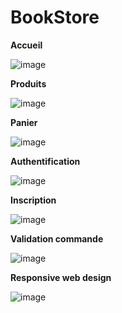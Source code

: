 # BookStore

__Accueil__

![image](https://user-images.githubusercontent.com/91433116/149674688-ddc51b8c-a1ca-4d4a-b7af-1ea4655ff090.png)

__Produits__

![image](https://user-images.githubusercontent.com/91433116/149674816-afaeb1d6-3152-4752-bcb8-357e445d0614.png)

__Panier__

![image](https://user-images.githubusercontent.com/91433116/149674851-22e61a45-3465-4753-b95b-2e3f273c5a5b.png)

__Authentification__

![image](https://user-images.githubusercontent.com/91433116/149674748-7e524442-5992-4b77-bce1-085e20b5cf08.png)

__Inscription__

![image](https://user-images.githubusercontent.com/91433116/149675141-d802da2d-1c69-4bf3-b486-c0d93d88d6b4.png)

__Validation commande__

![image](https://user-images.githubusercontent.com/91433116/149675120-57c6073f-d67b-46f6-b6aa-7f7fb7a25a21.png)

__Responsive web design__

![image](https://user-images.githubusercontent.com/91433116/149675365-934ad05b-833b-429c-8aae-2db62c1a5719.png)
